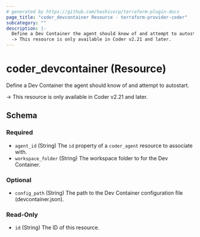 ```yaml
---
# generated by https://github.com/hashicorp/terraform-plugin-docs
page_title: "coder_devcontainer Resource - terraform-provider-coder"
subcategory: ""
description: |-
  Define a Dev Container the agent should know of and attempt to autostart.
  -> This resource is only available in Coder v2.21 and later.
---
```


# coder_devcontainer (Resource)

Define a Dev Container the agent should know of and attempt to autostart.

-> This resource is only available in Coder v2.21 and later.



<!-- schema generated by tfplugindocs -->
## Schema

### Required

- `agent_id` (String) The `id` property of a `coder_agent` resource to associate with.
- `workspace_folder` (String) The workspace folder to for the Dev Container.

### Optional

- `config_path` (String) The path to the Dev Container configuration file (devcontainer.json).

### Read-Only

- `id` (String) The ID of this resource.
